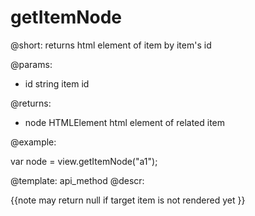 getItemNode
=============


@short: returns html element of item by item's id
	

@params: 
- id      string     item id


@returns:
- node    HTMLElement    html element of related item
	

@example:

var node = view.getItemNode("a1");

@template:	api_method
@descr:

{{note may return null if target item is not rendered yet }}
